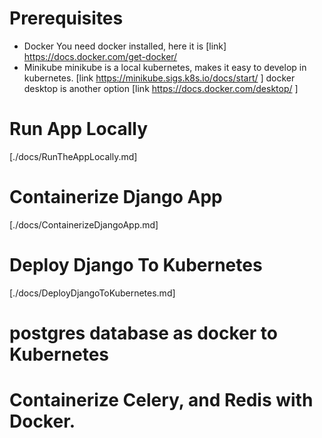 
# Prerequisites
* Docker
You need docker installed, here it is [link] https://docs.docker.com/get-docker/
* Minikube
minikube is a local kubernetes, makes it easy to develop in kubernetes. [link https://minikube.sigs.k8s.io/docs/start/ ]
docker desktop is another option [link https://docs.docker.com/desktop/ ]

# Run  App Locally 
[./docs/RunTheAppLocally.md]
# Containerize Django App
[./docs/ContainerizeDjangoApp.md]
# Deploy Django To Kubernetes
[./docs/DeployDjangoToKubernetes.md]
# postgres database as docker to Kubernetes

# Containerize Celery, and Redis with Docker.